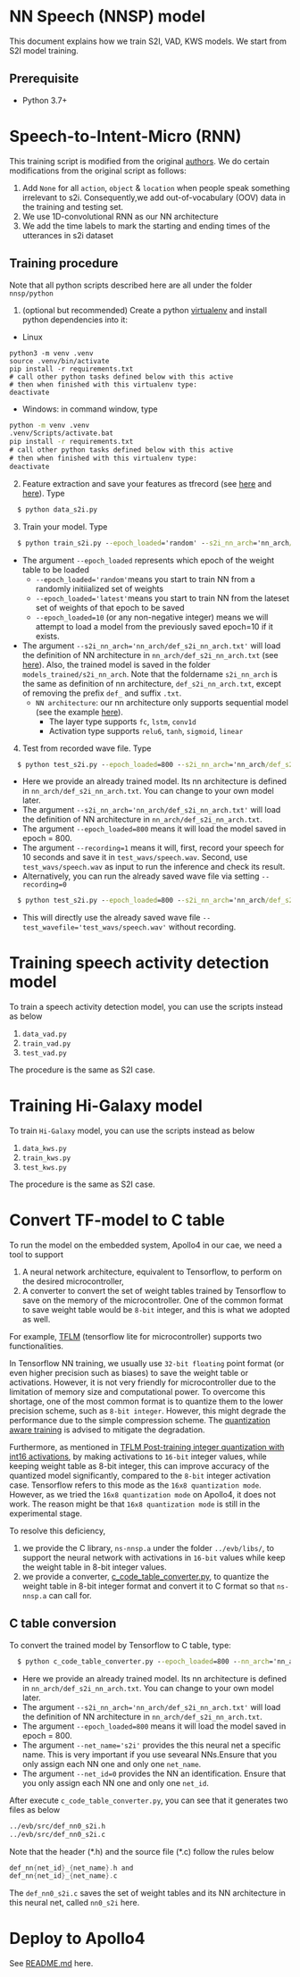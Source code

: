 # NN Speech (NNSP) model
This document explains how we train S2I, VAD, KWS models. We start from S2I model training.
## Prerequisite
- Python 3.7+
# Speech-to-Intent-Micro (RNN)
This training script is modified from the original [authors](https://github.com/AIWintermuteAI/Speech-to-Intent-Micro). We do certain modifications from the original script as follows:

1. Add `None` for all `action`, `object` & `location` when people speak something irrelevant to s2i. Consequently,we add out-of-vocabulary (OOV) data in the training and testing set. 
1. We use 1D-convolutional RNN as our NN architecture 
1. We add the time labels to mark the starting and ending times of the utterances in s2i dataset
## Training procedure
Note that all python scripts described here are all under the folder `nnsp/python`
1. (optional but recommended) Create a python [virtualenv](https://docs.python.org/3/library/venv.html) and install python dependencies into it:
- Linux
```
python3 -m venv .venv
source .venv/bin/activate
pip install -r requirements.txt
# call other python tasks defined below with this active
# then when finished with this virtualenv type:
deactivate
```
- Windows: in command window, type
```cmd
python -m venv .venv
.venv/Scripts/activate.bat
pip install -r requirements.txt
# call other python tasks defined below with this active
# then when finished with this virtualenv type:
deactivate
```
2. Feature extraction and save your features as tfrecord (see [here](https://www.tensorflow.org/guide/data) and [here](https://www.tensorflow.org/guide/data_performance)). Type
```cmd
  $ python data_s2i.py                            
```
3. Train your model. Type
```cmd
  $ python train_s2i.py --epoch_loaded='random' --s2i_nn_arch='nn_arch/def_s2i_nn_arch.txt' 
```
  * The argument `--epoch_loaded` represents which epoch of the weight table to be loaded
    - `--epoch_loaded='random'`means you start to train NN from a   randomly initiialized set of weights
    - `--epoch_loaded='latest'`means you start to train NN from the lateset set of weights of that epoch to be saved
    - `--epoch_loaded=10` (or any non-negative integer) means we will attempt to load a model from the previously saved epoch=10 if it exists.
  * The argument `--s2i_nn_arch='nn_arch/def_s2i_nn_arch.txt'` will load the definition of NN architecture in `nn_arch/def_s2i_nn_arch.txt` (see [here](nn_arch/def_s2i_nn_arch.txt)). Also, the trained model is saved in the folder `models_trained/s2i_nn_arch`. Note that the foldername `s2i_nn_arch` is the same as definition of nn architecture, `def_s2i_nn_arch.txt`, except of removing the prefix `def_` and suffix `.txt`.
    - `NN architecture`: our nn architecture only supports sequential model (see the example [here](nn_arch/def_s2i_nn_arch.txt)). 
      - The layer type supports `fc`, `lstm`, `conv1d`
      - Activation type supports `relu6`, `tanh`, `sigmoid`, `linear`

4.  Test from recorded wave file. Type
```cmd
  $ python test_s2i.py --epoch_loaded=800 --s2i_nn_arch='nn_arch/def_s2i_nn_arch.txt' --recording=1
```
  * Here we provide an already trained model. Its nn architecture is defined in `nn_arch/def_s2i_nn_arch.txt`. You can change to your own model later.
  * The argument `--s2i_nn_arch='nn_arch/def_s2i_nn_arch.txt'` will load the definition of NN architecture in `nn_arch/def_s2i_nn_arch.txt`. 
  * The argument `--epoch_loaded=800` means it will load the model saved in epoch = 800.
  * The argument `--recording=1` means it will, first, record your speech for 10 seconds and save it in `test_wavs/speech.wav`. Second, use `test_wavs/speech.wav` as input to run the inference and check its result.
  * Alternatively, you can run the already saved wave file via setting `--recording=0`
```cmd
  $ python test_s2i.py --epoch_loaded=800 --s2i_nn_arch='nn_arch/def_s2i_nn_arch.txt' --recording=0 --test_wavefile='test_wavs/speech.wav'
```
  * This will directly use the already saved wave file `--test_wavefile='test_wavs/speech.wav'` without recording.
# Training speech activity detection model
To train a speech activity detection model, you can use the scripts instead as below
1. `data_vad.py`
2. `train_vad.py`
3. `test_vad.py`

The procedure is the same as S2I case. 
# Training Hi-Galaxy model
To train `Hi-Galaxy` model, you can use the scripts instead as below
1. `data_kws.py`
2. `train_kws.py`
3. `test_kws.py`

The procedure is the same as S2I case. 

# Convert TF-model to C table
To run the model on the embedded system, Apollo4 in our cae, we need a tool to support
1. A neural network architecture, equivalent to Tensorflow, to perform on the desired microcontroller,
2. A converter to convert the set of weight tables trained by Tensorflow to save on the memory of the microcontroller. One of the common format to save weight table would be `8-bit` integer, and this is what we adopted as well. 

For example, [TFLM](https://www.tensorflow.org/lite/microcontrollers) (tensorflow lite for microcontroller) supports two functionalities.

In Tensorflow NN training, we usually use `32-bit floating` point format (or even higher precision such as biases)  to save the weight table or activations. However, it is not very friendly for microcontroller due to the limitation of memory size and computational power. To overcome this shortage, one of the most common format is to quantize them to the lower precision scheme, such as `8-bit integer`. However, this might degrade the performance due to the simple compression scheme. The [quantization aware training](https://www.tensorflow.org/model_optimization/guide/quantization/training) is advised to mitigate the degradation. 

Furthermore, as mentioned in [TFLM Post-training integer quantization with int16 activations](https://www.tensorflow.org/lite/performance/post_training_integer_quant_16x8), by making activations to `16-bit` integer values, while keeping weight table as 8-bit integer, this can improve accuracy of the quantized model significantly, compared to the `8-bit` integer activation case. Tensorflow refers to this mode as the `16x8 quantization mode`. However, as we tried the `16x8 quantization mode` on Apollo4, it does not work. The reason might be that `16x8 quantization mode` is still in the experimental stage.  

To resolve this deficiency, 
1. we provide the C library, `ns-nnsp.a` under the folder `../evb/libs/`, to support the neural network with activations in `16-bit` values while keep the weight table in 8-bit integer values.
2. we provide a converter, [c_code_table_converter.py](./c_code_table_converter.py), to quantize the weight table in 8-bit integer format and convert it to C format so that `ns-nnsp.a` can call for. 
## C table conversion
 To convert the trained model by Tensorflow to C table, type:
```cmd
  $ python c_code_table_converter.py --epoch_loaded=800 --nn_arch='nn_arch/def_s2i_nn_arch.txt' --net_id=0 --net_name='s2i'
```
  * Here we provide an already trained model. Its nn architecture is defined in `nn_arch/def_s2i_nn_arch.txt`. You can change to your own model later.
  * The argument `--s2i_nn_arch='nn_arch/def_s2i_nn_arch.txt'` will load the definition of NN architecture in `nn_arch/def_s2i_nn_arch.txt`. 
  * The argument `--epoch_loaded=800` means it will load the model saved in epoch = 800.
  * The argument `--net_name='s2i'` provides the this neural net a specific name. This is very important if you use sevearal NNs.Ensure that you only assign each NN one and only one `net_name`.
  * The argument `--net_id=0` provides the NN an identification. Ensure that you only assign each NN one and only one `net_id`.
  
  After execute `c_code_table_converter.py`, you can see that it generates two files as below
  ```cmd
../evb/src/def_nn0_s2i.h
../evb/src/def_nn0_s2i.c
  ```
Note that the header (\*.h) and the source file (\*.c) follow the rules below 
```c
def_nn{net_id}_{net_name}.h and
def_nn{net_id}_{net_name}.c
```
The `def_nn0_s2i.c` saves the set of weight tables and its NN architecture in this neural net, called `nn0_s2i` here.

# Deploy to Apollo4
See [README.md](../README.md) here.